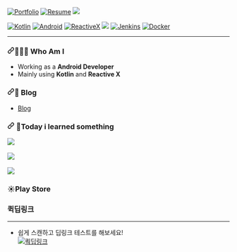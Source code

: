  <div data-target="readme-toc.content" class="Box-body px-5 pb-5">
            <article class="markdown-body entry-content container-lg" itemprop="text"><p dir="auto">
<p dir="auto"><a href="https://sieunju.github.io/" rel="nofollow"><img src="https://img.shields.io/badge/Portfolio-Github.io-green?style=flat-square" alt="Portfolio" style="max-width: 100%;"></a>
<a href="https://bit.ly/3LWreEe" rel="nofollow"><img src="https://img.shields.io/badge/Resume-Notion-blue?style=flat-square" alt="Resume" style="max-width: 100%;"></a>
<a href="https://gitlab.qtzz.synology.me/hmju"><img src="https://img.shields.io/badge/-GitLab-FA7343?style=flat-square&logo=Gitlab"/></a> 
</p>
<p dir="auto">
  <a target="_blank" rel="noopener noreferrer" href="https://camo.githubusercontent.com/261b32ed3d183fd596ce5558eeaaf52d53d783c1f3ea06ad8e5f68e9ab027b13/68747470733a2f2f696d672e736869656c64732e696f2f62616467652f4b6f746c696e2d4237354541343f7374796c653d666f722d7468652d6261646765266c6f676f3d6b6f746c696e266c6f676f436f6c6f723d463638393146"><img src="https://img.shields.io/badge/Kotlin-B75EA4?style=for-the-badge&amp;logo=kotlin&amp;logoColor=F6891F" alt="Kotlin" style="max-width: 100%;"></a>
<a target="_blank" rel="noopener noreferrer" href="https://camo.githubusercontent.com/261b32ed3d183fd596ce5558eeaaf52d53d783c1f3ea06ad8e5f68e9ab027b13/68747470733a2f2f696d672e736869656c64732e696f2f62616467652f4b6f746c696e2d4237354541343f7374796c653d666f722d7468652d6261646765266c6f676f3d6b6f746c696e266c6f676f436f6c6f723d463638393146"><img src="https://img.shields.io/badge/-Android-d7fce8?style=for-the-badge&logo=Android" alt="Android" data-canonical-src="https://img.shields.io/badge/-Android-d7fce8?style=for-the-badge&logo=Android" style="max-width: 100%;"></a>
<a target="_blank" rel="noopener noreferrer" href="https://camo.githubusercontent.com/261b32ed3d183fd596ce5558eeaaf52d53d783c1f3ea06ad8e5f68e9ab027b13/68747470733a2f2f696d672e736869656c64732e696f2f62616467652f4b6f746c696e2d4237354541343f7374796c653d666f722d7468652d6261646765266c6f676f3d6b6f746c696e266c6f676f436f6c6f723d463638393146"><img src="https://img.shields.io/badge/-ReactiveX-B7178C?style=for-the-badge&logo=ReactiveX" alt="ReactiveX" data-canonical-src="https://img.shields.io/badge/-ReactiveX-B7178C?style=for-the-badge&logo=ReactiveX" style="max-width: 100%;"></a>
<a target="_blank" rel="noopener noreferrer" href="https://camo.githubusercontent.com/1c2c6e92603801837a4f3aeb04f036b1aede2a30b42d9385190967e2e75d65c5/68747470733a2f2f696d672e736869656c64732e696f2f62616467652f4a4156412d3030373339363f7374796c653d666f722d7468652d6261646765266c6f676f3d6a617661266c6f676f436f6c6f723d666666"><img src="https://img.shields.io/badge/JAVA-007396?style=for-the-badge&amp;logo=java&amp;logoColor=fff"style="max-width: 100%;"></a>
  <a target="_blank" rel="noopener noreferrer" href="https://camo.githubusercontent.com/261b32ed3d183fd596ce5558eeaaf52d53d783c1f3ea06ad8e5f68e9ab027b13/68747470733a2f2f696d672e736869656c64732e696f2f62616467652f4b6f746c696e2d4237354541343f7374796c653d666f722d7468652d6261646765266c6f676f3d6b6f746c696e266c6f676f436f6c6f723d463638393146"><img src="https://img.shields.io/badge/-Jenkins-white?style=for-the-badge&logo=Jenkins" alt="Jenkins" data-canonical-src="https://img.shields.io/badge/-Jenkins-white?style=for-the-badge&logo=Jenkins" style="max-width: 100%;"></a>
  <a target="_blank" rel="noopener noreferrer" href="https://camo.githubusercontent.com/261b32ed3d183fd596ce5558eeaaf52d53d783c1f3ea06ad8e5f68e9ab027b13/68747470733a2f2f696d672e736869656c64732e696f2f62616467652f4b6f746c696e2d4237354541343f7374796c653d666f722d7468652d6261646765266c6f676f3d6b6f746c696e266c6f676f436f6c6f723d463638393146"><img src="http://img.shields.io/badge/-Docker-CFE0F4?style=for-the-badge&logo=Docker" alt="Docker" data-canonical-src="http://img.shields.io/badge/-Docker-CFE0F4?style=for-the-badge&logo=Docker" style="max-width: 100%;"></a>

</p>
</p>

<hr>
<h3 dir="auto"><a id="user-content--who-am-i" class="anchor" aria-hidden="true" href="#-who-am-i"><svg class="octicon octicon-link" viewBox="0 0 16 16" version="1.1" width="16" height="16" aria-hidden="true"><path fill-rule="evenodd" d="M7.775 3.275a.75.75 0 001.06 1.06l1.25-1.25a2 2 0 112.83 2.83l-2.5 2.5a2 2 0 01-2.83 0 .75.75 0 00-1.06 1.06 3.5 3.5 0 004.95 0l2.5-2.5a3.5 3.5 0 00-4.95-4.95l-1.25 1.25zm-4.69 9.64a2 2 0 010-2.83l2.5-2.5a2 2 0 012.83 0 .75.75 0 001.06-1.06 3.5 3.5 0 00-4.95 0l-2.5 2.5a3.5 3.5 0 004.95 4.95l1.25-1.25a.75.75 0 00-1.06-1.06l-1.25 1.25a2 2 0 01-2.83 0z"></path></svg></a><a id="user-content-️-breif" href="#️-breif"></a><g-emoji class="g-emoji" alias="woman_mechanic" fallback-src="https://github.githubassets.com/images/icons/emoji/unicode/1f469-1f527.png">👨🏽‍💻</g-emoji> Who Am I</h3>
<ul dir="auto">
<li>Working as a <strong>Android Developer</strong></li>
<li>Mainly using <strong>Kotlin</strong> and <strong>Reactive X</strong></li>
</ul>
<h3 dir="auto"><a id="user-content--blog" class="anchor" aria-hidden="true" href="#-blog"><svg class="octicon octicon-link" viewBox="0 0 16 16" version="1.1" width="16" height="16" aria-hidden="true"><path fill-rule="evenodd" d="M7.775 3.275a.75.75 0 001.06 1.06l1.25-1.25a2 2 0 112.83 2.83l-2.5 2.5a2 2 0 01-2.83 0 .75.75 0 00-1.06 1.06 3.5 3.5 0 004.95 0l2.5-2.5a3.5 3.5 0 00-4.95-4.95l-1.25 1.25zm-4.69 9.64a2 2 0 010-2.83l2.5-2.5a2 2 0 012.83 0 .75.75 0 001.06-1.06 3.5 3.5 0 00-4.95 0l-2.5 2.5a3.5 3.5 0 004.95 4.95l1.25-1.25a.75.75 0 00-1.06-1.06l-1.25 1.25a2 2 0 01-2.83 0z"></path></svg></a><a id="user-content-️-breif" href="#️-breif"></a><g-emoji class="g-emoji" alias="book" fallback-src="https://github.githubassets.com/images/icons/emoji/unicode/1f4d6.png">📑</g-emoji> Blog</h3>
<ul dir="auto">
<li><a href="https://jsieun73.tistory.com" rel="nofollow">Blog</a></li>
</ul>
 
<h3 dir="auto"><a id="user-content--blog" class="anchor" aria-hidden="true" href="#-blog"><svg
    class="octicon octicon-link" viewBox="0 0 16 16" version="1.1" width="16" height="16" aria-hidden="true">
    <path fill-rule="evenodd"
      d="M7.775 3.275a.75.75 0 001.06 1.06l1.25-1.25a2 2 0 112.83 2.83l-2.5 2.5a2 2 0 01-2.83 0 .75.75 0 00-1.06 1.06 3.5 3.5 0 004.95 0l2.5-2.5a3.5 3.5 0 00-4.95-4.95l-1.25 1.25zm-4.69 9.64a2 2 0 010-2.83l2.5-2.5a2 2 0 012.83 0 .75.75 0 001.06-1.06 3.5 3.5 0 00-4.95 0l-2.5 2.5a3.5 3.5 0 004.95 4.95l1.25-1.25a.75.75 0 00-1.06-1.06l-1.25 1.25a2 2 0 01-2.83 0z">
    </path>
  </svg></a><a id="user-content-️-breif" href="#️-breif"></a>
<g-emoji class="g-emoji" alias="book"
  fallback-src="https://github.githubassets.com/images/icons/emoji/unicode/1f4d6.png">📕</g-emoji>Today i learned
something
</h3>
<a href="https://github.com/sieunju/TIL"><img
  src="https://github-readme-stats.vercel.app/api/pin/?username=sieunju&repo=TIL"></a>
<br><br>
<a href="https://github.com/sieunju/widget"><img
  src="https://github-readme-stats.vercel.app/api/pin/?username=sieunju&repo=widget"></a>
 <br><br>
 <a href="https://github.com/sieunju/gallery"><img
  src="https://github-readme-stats.vercel.app/api/pin/?username=sieunju&repo=gallery"></a>
 
 
 <h3 dir="auto"><a id="user-content--playstore">
<g-emoji class="g-emoji" alias="playstore"
  fallback-src="https://github.githubassets.com/images/icons/emoji/unicode/1f4d6.png">☀️</g-emoji>Play Store</h3>
  
  ### 퀵딥링크
  --- 
  - 쉽게 스캔하고 딥링크 테스트를 해보세요!   
  [![쿽딥링크](https://sieunju.github.io/assets/img/portfolio/google-play-logo.png)](https://play.google.com/store/apps/details?id=com.hmju.deeplink "링크")
 
